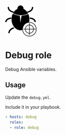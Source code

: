 <img src="/logos/debug.png" alt="debug logo" width="100" height="100">

# Debug role

Debug Ansible variables.

## Usage

Update the `debug.yml`.

Include it in your playbook.

```yml
- hosts: debug
  roles:
  - role: debug
```